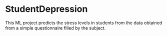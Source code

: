 # StudentDepression
This ML project predicts the stress levels in students from the data obtained from a simple questionnaire filled by the subject.
